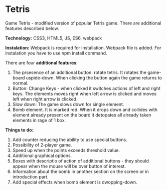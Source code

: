 # Tetris
Game Tetris - modified version of popular Tetris game. There are additional features described below.

**Technology:** CSS3, HTML5, JS, ES6, webpack

**Instalation:** Webpack is required for installation. Webpack file is added. For instalation you have to use npm install command.

There are four **additional features**:
1. The prsesence of an additional button: rotate tetris. It rotates the game-board uspide-down. When clicking the button again the game returns to normal.
2. Button: Change Keys - when clicked it switches actions of left and right keys. The elements moves right when left arrow is clicked and moves left when right arrow is clicked.
3. Slow down: The game slows down for single element. 
4. Bomb element. It is marked red. When it drops down and collides with element already present on the board it detopates all already taken elements in rage of 1 box.

**Things to do:**:
1. Add counter reducing the ability to use special buttons.
2. Possibility of 2-player game.
3. Speed up when the points exceeds threshold value.
4. Additional graphical options.
5. Boxes with descriptio of action of additional buttons  - they should appear when the mouse will be over button of interest.
6. Information about the bomb in another section on the screen or in introduction part.
7. Add special effects when bomb element is dwopping-down. 


